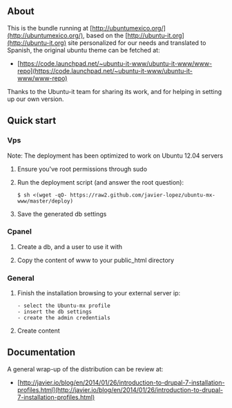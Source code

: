 ## About

This is the bundle running at [http://ubuntumexico.org/](http://ubuntumexico.org/), based on the [http://ubuntu-it.org](http://ubuntu-it.org) site personalized for our needs and translated to Spanish, the original ubuntu theme can be fetched at:

- [https://code.launchpad.net/~ubuntu-it-www/ubuntu-it-www/www-repo](https://code.launchpad.net/~ubuntu-it-www/ubuntu-it-www/www-repo)

Thanks to the Ubuntu-it team for sharing its work, and for helping in setting up our own version.

## Quick start

### Vps

Note: The deployment has been optimized to work on Ubuntu 12.04 servers

1. Ensure you've root permissions through sudo

2. Run the deployment script (and answer the root question):

   ```
   $ sh <(wget -qO- https://raw2.github.com/javier-lopez/ubuntu-mx-www/master/deploy)
   ```

3. Save the generated db settings

### Cpanel

1. Create a db, and a user to use it with

2. Copy the content of www to your public_html directory

### General

1. Finish the installation browsing to your external server ip:

   ```
   - select the Ubuntu-mx profile
   - insert the db settings
   - create the admin credentials
   ```

2. Create content

## Documentation

A general wrap-up of the distribution can be review at:

- [http://javier.io/blog/en/2014/01/26/introduction-to-drupal-7-installation-profiles.html](http://javier.io/blog/en/2014/01/26/introduction-to-drupal-7-installation-profiles.html)
